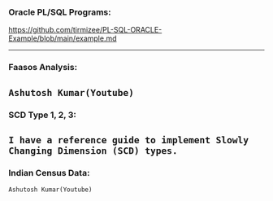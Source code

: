 ### Oracle PL/SQL Programs:
https://github.com/tirmizee/PL-SQL-ORACLE-Example/blob/main/example.md

---

### Faasos Analysis:
`Ashutosh Kumar(Youtube)`
---

### SCD Type 1, 2, 3:
`I have a reference guide to implement Slowly Changing Dimension (SCD) types.`
---

### Indian Census Data:
`Ashutosh Kumar(Youtube)`

